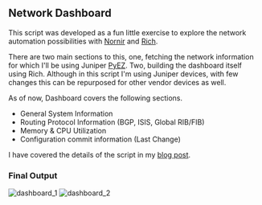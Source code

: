 ## Network Dashboard


This script was developed as a fun little exercise to explore the network automation possibilities with [Nornir](https://nornir.readthedocs.io/) and [Rich](https://rich.readthedocs.io/en/stable/index.html). 

There are two main sections to this, one, fetching the network information for which I'll be using Juniper [PyEZ](https://www.juniper.net/documentation/product/us/en/junos-pyez/). Two, building the dashboard itself using Rich. Although in this script I'm using Juniper devices, with few changes this can be repurposed for other vendor devices as well.

As of now, Dashboard covers the following sections.

- General System Information
- Routing Protocol Information (BGP, ISIS, Global RIB/FIB)
- Memory & CPU Utilization
- Configuration commit information (Last Change)

I have covered the details of the script in my [blog post](https://sohanrai09.github.io/new-blog/2023/04/network-dashboard/).

### Final Output

![dashboard_1](https://github.com/sohanrai09/My_Nornir/blob/main/dashboard/dashboard_1.png)
![dashboard_2](https://github.com/sohanrai09/My_Nornir/blob/main/dashboard/dashboard_2.png)
